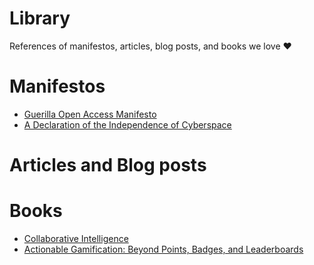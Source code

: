 # Library

References of manifestos, articles, blog posts, and books we love :heart:

# Manifestos

- [Guerilla Open Access Manifesto](https://github.com/42piratas/andersonq/blob/master/word/2008-guerilla-open-access-manifesto.md)    
- [A Declaration of the Independence of Cyberspace](https://github.com/42piratas/andersonq/blob/master/word/1996-declaration-independence-cyberspace.md)

# Articles and Blog posts

# Books

- [Collaborative Intelligence](https://www.goodreads.com/book/show/22260042-collaborative-intelligence)
- [Actionable Gamification: Beyond Points, Badges, and Leaderboards](https://www.goodreads.com/book/show/25416321-actionable-gamification)

